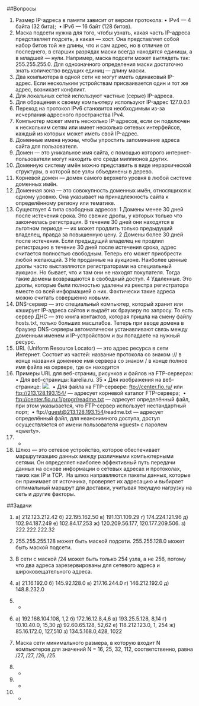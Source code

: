 ##Вопросы
1) Размер IP-адреса в памяти зависит от версии протокола:
 • IPv4 — 4 байта (32 бита); 
 • IPv6 — 16 байт (128 битов).
2) Маска подсети нужна для того, чтобы узнать, какая часть IP-адреса представляет подсеть, а какая — хост.
Она представляет собой набор битов той же длины, что и сам адрес, но в отличие от последнего, в старших разрядах маски всегда находятся единицы, а в младшей — нули.
Например, маска подсети может выглядеть так: 255.255.255.0.
Для однозначного определения маски достаточно знать количество ведущих единиц — длину маски.
3) Два компьютера в одной сети не могут иметь одинаковый IP-адрес. Если нескольким устройствам присваивается один и тот же адрес, возникает конфликт. 
4) Для локальных сетей используют частные (серые) IP-адреса.
5) Для обращения к своему компьютеру используют IP-адрес 127.0.0.1
6) Переход на протокол IPv6 становится необходимым из-за исчерпания адресного пространства IPv4. 
7) Компьютер может иметь несколько IP-адресов, если он подключен к нескольким сетям или имеет несколько сетевых интерфейсов, каждый из которых может иметь свой IP-адрес.
8) Доменные имена нужны, чтобы упростить запоминание адреса сайта для пользователя.
9) Домен — это уникальное имя сайта, с помощью которого интернет-пользователи могут находить его среди миллионов других.
10) Доменную систему имён можно представить в виде иерархической структуры, в которой все узлы объединены в дерево.
11) Корневой домен — домен самого верхнего уровня в любой системе доменных имён.
12) Доменная зона — это совокупность доменных имён, относящихся к одному уровню. Она указывает на принадлежность сайта к определённому региону или тематике.
13) Существует 4 типа свободных адресов:
 1 Домены менее 30 дней после истечения срока. Это свежие дропы, у которых только что закончилась регистрация. В течение 30 дней они находятся в льготном периоде — их может продлить только предыдущий владелец, правда за повышенную цену.
 2 Домены более 30 дней после истечения. Если предыдущий владелец не продлил регистрацию в течение 30 дней после истечения срока, адрес считается полностью свободным. Теперь его может приобрести любой желающий.
 3 Не проданные на аукционе. Наиболее ценные дропы часто выставляются регистраторами на специальный аукцион. Но бывает, что и там они не находят покупателя. Тогда такие домены возвращаются в свободный доступ.
 4 Удаленные. Это дропы, которые были полностью удалены из реестра регистратора вместе со всей информацией о них. Фактически такие адреса можно считать совершенно новыми.
14) DNS-сервер — это специальный компьютер, который хранит или кэширует IP-адреса сайтов и выдаёт их браузеру по запросу. То есть сервер ДНС — это книга контактов, которая пришла на смену файлу hosts.txt, только больших масштабов. Теперь при вводе домена в браузер DNS-серверы автоматически устанавливают связь между доменным именем и IP-устройством и вы попадаете на нужный ресурс.
15) URL (Uniform Resource Locator) — это адрес ресурса в сети Интернет. Состоит из частей:
название протокола со знаком :// в конце названия
доменное имя сервера со знаком / в конце
полное имя файла на сервере, где он находится
16) Примеры URL для веб-страниц, рисунков и файлов на FTP-серверах:
 • Для веб-страницы: karelia.ru. 35
 • Для изображения на веб-странице: <img src="ftp://my_ftp_ip_address/Images/imagename.jpg"/>. 
 • Для файла на FTP-сервере: ftp://center.fio.ru/ или ftp://213.128.193.154/ — адресует корневой каталог FTP-сервера; 
 • ftp://center.fio.ru:1/progr/readme.txt — адресует определённый файл, при этом указывается, что FTP-сервер использует нестандартный порт; 
 • ftp://guest@213.128.193.154/readme.txt — адресует определённый файл, для неанонимного доступа, доступ осуществляется от имени пользователя «guest» с паролем «qwerty». 
17) -
18) Шлюз — это сетевое устройство, которое обеспечивает маршрутизацию данных между различными компьютерными сетями. Он определяет наиболее эффективный путь передачи данных на основе информации о сетевых адресах и протоколах, таких как IP и TCP. 
На шлюз направляются пакеты данных, которые он принимает от источника, проверяет их адресацию и выбирает оптимальный маршрут для доставки, учитывая текущую нагрузку на сеть и другие факторы. 

##Задачи
1) а) 212.123.212.42
б) 22.195.162.50
в) 191.131.109.29
г) 174.224.121.96
д) 102.94.187.249
е) 102.84.17.253
ж) 120.209.56.177, 120.177.209.506.
з) 222.222.222.32

2) 255.255.255.128 может быть маской подсети.
255.255.128.0 может быть маской подсети.

3) В сети с маской /24 может быть только 254 узла, а не 256, потому что два адреса зарезервированы для сетевого адреса и широковещательного адреса.

4) а) 21.16.192.0
б) 145.92.128.0
в) 217.16.244.0
г) 146.212.192.0
д) 148.8.232.0

5) -

6) а) 192.168.104.108, 1,2
б) 172.16.12.8,4,6
в) 193.25.5.128, 8,14
г) 10.10.40.0, 15,30
д) 92.60.65.128, 52,62
е) 118.212.123.0, 1, 254
ж) 85.16.172.0, 127,510
з) 134.5.168.0,428, 1022

7) Маска сети минимального размера, в которую входит N компьютеров для значений N = 16, 25, 32, 112, соответственно, равна /27, /27, /26, /25. 

8) -

9) -

10) -

